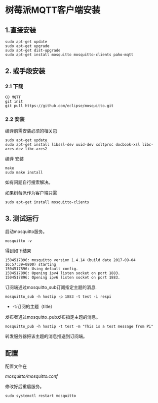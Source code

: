 # 树莓派MQTT客户端安装

## 1.直接安装

```
sudo apt-get update
sudo apt-get upgrade
sudo apt-get dist-upgrade
sudo apt-get install mosquitto mosquitto-clients paho-mqtt
```

## 2. 或手段安装

### 2.1 下载

```
CD MQTT 
git init 
git pull https://github.com/eclipse/mosquitto.git
```

### 2.2 安装

编译前需安装必须的相关包

```
sudo apt-get update
sudo apt-get install libssl-dev uuid-dev xsltproc docbook-xsl libc-ares-dev libc-ares2
```

编译 安装

```
make
sudo make install
```

如有问题自行搜索解决。

如果树莓派作为客户端只需

```
sudo apt-get install mosquitto-clients
```

## 3. 测试运行

启动mosquitto服务。

`mosquitto -v`

得到如下结果

```
1504517896: mosquitto version 1.4.14 (build date 2017-09-04 16:57:39+0800) starting
1504517896: Using default config.
1504517896: Opening ipv4 listen socket on port 1883.
1504517896: Opening ipv6 listen socket on port 1883.
```

订阅端通过mosquitto\_sub订阅指定主题的消息.

```
mosquitto_sub -h hostip -p 1883 -t test -i respi
```

* -t:订阅的主题（title）

发布者通过mosquitto\_pub发布指定主题的消息。

`mosquitto_pub -h hostip -t test -m "This is a test message from Pi"`

转发服务器把该主题的消息推送到订阅端。

## 配置

配置文件在

_mosquitto/mosquitto.conf_

修改好后重启服务。

`sudo systemctl restart mosquitto`

## 



